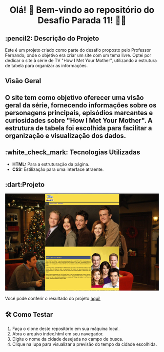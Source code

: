 <div align="center">

# Olá! 👋 Bem-vindo ao repositório do Desafio Parada 11! 🚀🌟 </div>

<h2>:pencil2: Descrição do Projeto</h2>

<p>Este é um projeto criado como parte do desafio proposto pelo Professor Fernando, onde o objetivo era criar um site com um tema livre. Optei por dedicar o site à série de TV "How I Met Your Mother", utilizando a estrutura de tabela para organizar as informações.</p>

<h2> Visão Geral <h2>
O site tem como objetivo oferecer uma visão geral da série, fornecendo informações sobre os personagens principais, episódios marcantes e curiosidades sobre "How I Met Your Mother". A estrutura de tabela foi escolhida para facilitar a organização e visualização dos dados.

<h2>:white_check_mark: Tecnologias Utilizadas </h2>
<ul>
  <li><strong>HTML:</strong> Para a estruturação da página.</li>
  <li><strong> CSS:</strong> Estilização para uma interface atraente.</li>
</ul>

<h2>:dart:Projeto </h2>
 <img src="./src/img/site.jpg">

Você pode conferir o resultado do projeto
 <a href=""> aqui!</a>

 <h2>🛠️ Como Testar</h2>
<ol>
  <li>Faça o clone deste repositório em sua máquina local.</li>
  <li>Abra o arquivo index.html em seu navegador.</li>
  <li>Digite o nome da cidade desejada no campo de busca.</li>
  <li>Clique na lupa para visualizar a previsão do tempo da cidade escolhida.</li>
</ol>